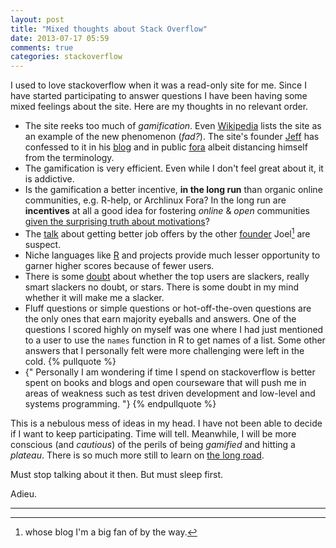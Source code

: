 ```yaml
---
layout: post
title: "Mixed thoughts about Stack Overflow"
date: 2013-07-17 05:59
comments: true
categories: stackoverflow
---
```


I used to love stackoverflow when it was a read-only site for me. Since I have
started participating to answer questions I have been having some mixed
feelings about the site. Here are my thoughts in no relevant order.

<!--more-->

* The site reeks too much of *gamification*. Even [Wikipedia][wikip] lists the
  site as an example of the new phenomenon (*fad?*). The site's founder
  [Jeff][jeff] has confessed to it in his [blog][jeffbloggam] and in public
  [fora][jeffvidgam] albeit distancing himself from the terminology.
* The gamification is very efficient. Even while I don't feel great about it,
  it is addictive.
* Is the gamification a better incentive, **in the long run** than organic
  online communities, e.g. R-help, or Archlinux Fora? In the long run are
  **incentives** at all a good idea for fostering *online* & *open*
  communities [given the surprising truth about motivations][trumot]?
* The [talk][jobs] about getting better job offers by the other [founder][joel]
  Joel[^1] are suspect.
* Niche languages like [R][r] and projects provide much lesser opportunity to garner higher
  scores because of fewer users.
* There is some [doubt][slackers] about whether the top users are slackers, really smart
  slackers no doubt, or stars. There is some doubt in my mind whether it will
  make me a slacker.
* Fluff questions or simple questions or hot-off-the-oven questions are the
  only ones that earn majority eyeballs and answers. One of the questions I
  scored highly on myself was one where I had just mentioned to a user to use
  the `names` function in R to get names of a list. Some other answers that I
  personally felt were more challenging were left in the cold.
{% pullquote %}
* {" Personally I am wondering if time I spend on stackoverflow is better spent
  on books and blogs and open courseware that will push me in areas of weakness
  such as test driven development and low-level and systems programming. "}
{% endpullquote %}

This is a nebulous mess of ideas in my head. I have not been able to decide if
I want to keep participating. Time will tell. Meanwhile, I will be more
conscious (and *cautious*) of the perils of being *gamified* and hitting a
*plateau*. There is so much more still to learn on [the long road][longroad].

Must stop talking about it then. But must sleep first.

Adieu.

***
<!-- Footnotes -->
[^1]: whose blog I'm a big fan of by the way.

<!-- Links -->
[wikip]: http://en.wikipedia.org/wiki/Gamification
[jeff]: http://www.codinghorror.com/blog/
[jeffbloggam]: www.codinghorror.com/blog/2011/10/the-gamification.html
[jeffvidgam]: http://fora.tv/2012/06/21/Stack_Overflow__Stack_Exchange_Programming_Programmers
[trumot]: http://www.youtube.com/watch?v=u6XAPnuFjJc
[jobs]: http://programmers.stackexchange.com/questions/20407/will-high-reputation-in-stack-overflow-help-to-get-a-good-job
[joel]: http://www.joelonsoftware.com/
[r]: http://www.r-project.org
[slackers]: http://meta.stackoverflow.com/questions/12468/top-users-on-stackoverflow-slackers-or-superstars
[longroad]: http://redsquirrel.com/dave/work/a2j/patterns/TheLongRoad.html
